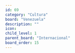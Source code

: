 ```yaml
---
id: 69
category: "Cultura"
board: "Venezuela"
description: ""
icon: 
child_level: 1
parent_board: "Internacional"
board_order: 15
---
```

